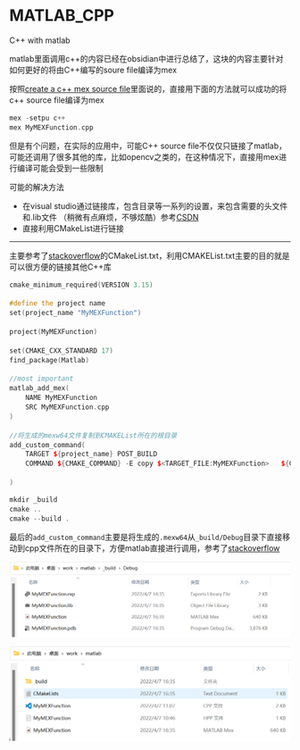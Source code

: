 # MATLAB_CPP
C++ with matlab

matlab里面调用c++的内容已经在obsidian中进行总结了，这块的内容主要针对如何更好的将由C++编写的soure file编译为mex

按照[create a c++ mex source file](https://www.mathworks.com/help/matlab/matlab_external/c-mex-source-file.html)里面说的，直接用下面的方法就可以成功的将c++ source file编译为mex

```c++
mex -setpu c++
mex MyMEXFunction.cpp
```

但是有个问题，在实际的应用中，可能C++ source file不仅仅只链接了matlab，可能还调用了很多其他的库，比如opencv之类的，在这种情况下，直接用mex进行编译可能会受到一些限制

可能的解决方法

- 在visual studio通过链接库，包含目录等一系列的设置，来包含需要的头文件和.lib文件 （稍微有点麻烦，不够炫酷）参考[CSDN](https://blog.csdn.net/xueweuchen/article/details/44244403)
- 直接利用CMakeList进行链接

---

主要参考了[stackoverflow](https://stackoverflow.com/questions/59163437/use-cmake-for-mex)的CMakeList.txt，利用CMAKEList.txt主要的目的就是可以很方便的链接其他C++库

```c++
cmake_minimum_required(VERSION 3.15)

#define the project name
set(project_name "MyMEXFunction")

project(MyMEXFunction)

set(CMAKE_CXX_STANDARD 17)
find_package(Matlab)

//most important
matlab_add_mex(
    NAME MyMEXFunction
    SRC MyMEXFunction.cpp
)

//将生成的mexw64文件复制到CMAKEList所在的根目录
add_custom_command(
    TARGET ${project_name} POST_BUILD
    COMMAND ${CMAKE_COMMAND} -E copy $<TARGET_FILE:MyMEXFunction> 	${CMAKE_SOURCE_DIR}/${project_name}.mexw64

)

```

```c++
mkdir _build
cmake ..
cmake --build .
```

最后的`add_custom_command`主要是将生成的`.mexw64`从`_build/Debug`目录下直接移动到cpp文件所在的目录下，方便matlab直接进行调用，参考了[stackoverflow](https://stackoverflow.com/a/60170862/9656153)

![image-20220407203810172](https://raw.githubusercontent.com/batman47steam/typora-pic/main/images/image-20220407203810172.png)

![image-20220407203839136](https://raw.githubusercontent.com/batman47steam/typora-pic/main/images/image-20220407203839136.png)
